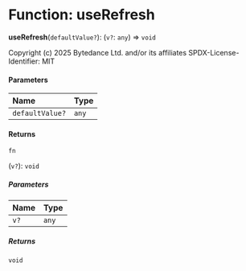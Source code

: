 # Function: useRefresh

**useRefresh**(`defaultValue?`): (`v?`: `any`) => `void`

Copyright (c) 2025 Bytedance Ltd. and/or its affiliates
SPDX-License-Identifier: MIT

#### Parameters

| Name | Type |
| :------ | :------ |
| `defaultValue?` | `any` |

#### Returns

`fn`

(`v?`): `void`

##### Parameters

| Name | Type |
| :------ | :------ |
| `v?` | `any` |

##### Returns

`void`

